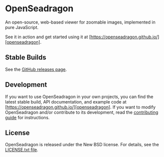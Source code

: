 # OpenSeadragon

<!-- [![Gitter][gitter-badge]][gitter]
[![Build Status][build-badge]][build] -->

An open-source, web-based viewer for zoomable images, implemented in pure JavaScript.

See it in action and get started using it at [https://openseadragon.github.io/][openseadragon].

## Stable Builds

See the [GitHub releases page][github-releases].

## Development

If you want to use OpenSeadragon in your own projects, you can find the latest stable build, API documentation, and example code at [https://openseadragon.github.io/][openseadragon]. If you want to modify OpenSeadragon and/or contribute to its development, read the [contributing guide][github-contributing] for instructions.

## License

OpenSeadragon is released under the New BSD license. For details, see the [LICENSE.txt file][github-license].

[openseadragon]: https://openseadragon.github.io/
<!-- [gitter-badge]: https://badges.gitter.im/Join%20Chat.svg
[gitter]: https://gitter.im/openseadragon/openseadragon?utm_source=badge&utm_medium=badge&utm_campaign=pr-badge&utm_content=badge
[build-badge]: https://secure.travis-ci.org/openseadragon/openseadragon.png?branch=master
[build]: https://travis-ci.org/openseadragon/openseadragon -->
[github-releases]: https://github.com/openseadragon/openseadragon/releases
[github-contributing]: https://github.com/openseadragon/openseadragon/blob/master/CONTRIBUTING.md
[github-license]: https://github.com/openseadragon/openseadragon/blob/master/LICENSE.txt
